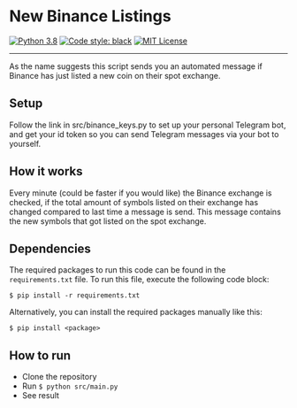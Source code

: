 # New Binance Listings
[![Python 3.8](https://img.shields.io/badge/python-3.8-blue.svg)](https://www.python.org/downloads/release/python-380/)
[![Code style: black](https://img.shields.io/badge/code%20style-black-000000.svg)](https://github.com/psf/black)
[![MIT License](https://img.shields.io/github/license/StephanAkkerman/New_Binance_Listings.svg?color=brightgreen)](https://opensource.org/licenses/MIT)

---

As the name suggests this script sends you an automated message if Binance has just listed a new coin on their spot exchange.

## Setup
Follow the link in src/binance_keys.py to set up your personal Telegram bot, and get your id token so you can send Telegram messages via your bot to yourself.

## How it works
Every minute (could be faster if you would like) the Binance exchange is checked, if the total amount of symbols listed on their exchange has changed compared to last time a message is send. This message contains the new symbols that got listed on the spot exchange.

## Dependencies
The required packages to run this code can be found in the `requirements.txt` file. To run this file, execute the following code block:
```
$ pip install -r requirements.txt 
```
Alternatively, you can install the required packages manually like this:
```
$ pip install <package>
```

## How to run
- Clone the repository
- Run `$ python src/main.py`
- See result

